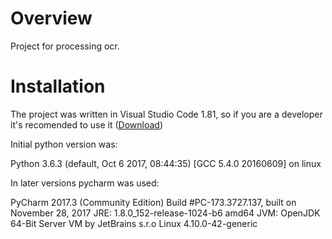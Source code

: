 # Overview

Project for processing ocr. 


# Installation 


The project was written in Visual Studio Code 1.81, so if you are a developer it's recomended to use it
([Download](https://code.visualstudio.com/ "VSCode"))

Initial python version was:

Python 3.6.3 (default, Oct  6 2017, 08:44:35)
[GCC 5.4.0 20160609] on linux


In later versions pycharm was used:
 
PyCharm 2017.3 (Community Edition)
Build #PC-173.3727.137, built on November 28, 2017
JRE: 1.8.0_152-release-1024-b6 amd64
JVM: OpenJDK 64-Bit Server VM by JetBrains s.r.o
Linux 4.10.0-42-generic 